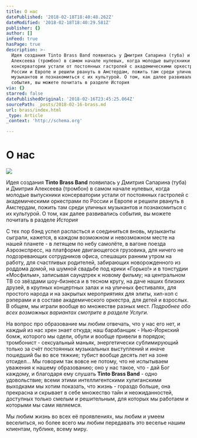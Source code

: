 ```yaml
---
title: О нас
datePublished: '2018-02-18T18:40:48.262Z'
dateModified: '2018-02-18T18:40:29.581Z'
publisher: {}
author: []
inFeed: true
hasPage: true
description: >-
  Идея создания Tinto Brass Band появилась у Дмитрия Сапарина (туба) и Дмитрия
  Алексеева (тромбон) в самом начале нулевых, когда молодые выпускники
  консерватории устали от постоянных гастролей с академическими оркестрами по
  России и Европе и решили рвануть в Амстердам, пожить там среди уличных
  музыкантов и познакомиться с их культурой. О том, как далее развивались
  события, вы можете почитать в разделе История
via: {}
starred: false
datePublishedOriginal: '2018-02-16T23:45:25.064Z'
sourcePath: _posts/2018-02-16-brass.md
url: brass/index.html
_type: Article
_context: 'http://schema.org'

---
```

# О нас
![](https://the-grid-user-content.s3-us-west-2.amazonaws.com/516c64da-4051-4b5b-a2ab-d1326274c555.png)

Идея создания **Tinto Brass Band** появилась у Дмитрия Сапарина (туба) и Дмитрия Алексеева (тромбон) в самом начале нулевых, когда молодые выпускники консерватории устали от постоянных гастролей с академическими оркестрами по России и Европе и решили рвануть в Амстердам, пожить там среди уличных музыкантов и познакомиться с их культурой. О том, как далее развивались события, вы можете почитать в разделе _История_

С тех пор бэнд успел распасться и соединиться вновь, музыканты сыграли, кажется, в каждом возможном и невозможном месте на нашей планете - в летящем по небу самолёте, в вагоне поезда Аэроэкспресс, на платформе двигающегося грузовика, для ничего не подозревающих сотрудников офиса, спешащих ранним утром на работу, для счастливых родителей, забирающих новорожденного из роддома домой, на шумной свадьбе под крики «Горько!» и в тонстудии «Мосфильм», записывая саундтрек к новому фильму; на центральном ТВ со звёздами шоу-бизнеса и в тесном кругу, на даче наших близких друзей, в крупных концертных залах и на уличных фестивалях, для простого народа и на закрытых мероприятиях для элиты, хип-хоп с рэперами и в составе академического оркестра, для детей и взрослых. В общем, мы играли вообще во множестве разных мест. _Подробнее обо всех возможных вариантах смотрите в разделе Услуги._

На вопрос про образование мы любим отвечать, что у нас его нет, и каждый из нас хрен знает откуда; наш барабанщик - Нью-Йоркский бомж, которого мы одели, обули и вообще привели в порядок; тромбонист - сексуальный маньяк, энергетически сублимирующий только за счёт постоянных музыкальных выступлений и иначе пошедший бы во все тяжкие; тубист вообще десять лет на зоне отсидел... Мы говорим так вовсе не потому, что не испытываем уважения к нашему образованию; оно у нас такое, что - дай Бог каждому, и благодаря ему слушать **Tinto Brass Band** - одно удовольствие; всеми этими интеллигентскими хулиганскими выходками мы хотим показать, что жизнь - гораздо больше, она прекрасна и скрывает в себе множество тайн и неожиданностей, доступных только смелым и решительным, для которых мы работаем и которыми мы сами являемся.

Мы любим жизнь во всех её проявлениях, мы любим и умеем веселиться, но более всего мы любим передавать это веселье нашим клиентам, публике, всему миру.